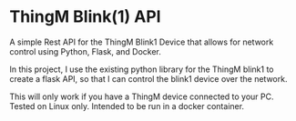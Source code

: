 # ThingM Blink(1) API

A simple Rest API for the ThingM Blink1 Device that allows for network control using Python, Flask, and Docker.

In this project, I use the existing python library for the ThingM blink1 to create a flask API, so that I can control the blink1 device over the network.

This will only work if you have a ThingM device connected to your PC.
Tested on Linux only.
Intended to be run in a docker container.
